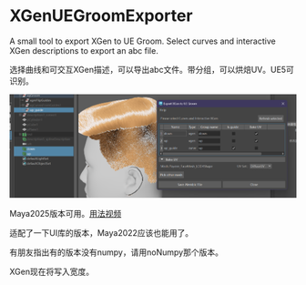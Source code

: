 # XGenUEGroomExporter
A small tool to export XGen to UE Groom. Select curves and interactive XGen descriptions to export an abc file.

选择曲线和可交互XGen描述，可以导出abc文件。带分组，可以烘焙UV。UE5可识别。

![image-20241108002757544](https://raw.githubusercontent.com/PDE26jjk/misc/main/img/image-20241108002757544.png)

Maya2025版本可用。[用法视频](https://www.bilibili.com/video/BV1U7mzYDEA4)

适配了一下UI库的版本，Maya2022应该也能用了。

有朋友指出有的版本没有numpy，请用noNumpy那个版本。

XGen现在将写入宽度。
